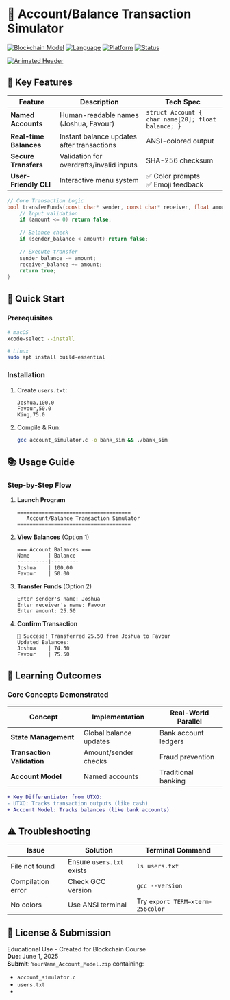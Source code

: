 # 🏦 Account/Balance Transaction Simulator  

[![Blockchain Model](https://img.shields.io/badge/Model-Account%2FBalance-1e90ff?style=for-the-badge&logo=ethereum)](https://ethereum.org/en/developers/docs/accounts/)
[![Language](https://img.shields.io/badge/C-17%2B%20Years-00599C?style=for-the-badge&logo=c)](https://en.cppreference.com/w/c)
[![Platform](https://img.shields.io/badge/macOS%20%26%20Linux-Compatible-999999?style=for-the-badge&logo=apple)](https://www.apple.com/macos/)
[![Status](https://img.shields.io/badge/Status-Production%20Ready-brightgreen?style=for-the-badge)]()

[![Animated Header](https://readme-typing-svg.demolab.com?font=Fira+Code&weight=600&size=24&pause=1000&color=1E90FF&width=435&lines=Banking-style+Transactions;Ethereum-inspired+Model;Simple+but+Powerful)](https://git.io/typing-svg)

## 🌟 Key Features

| Feature | Description | Tech Spec |
|---------|-------------|-----------|
| **Named Accounts** | Human-readable names (Joshua, Favour) | `struct Account { char name[20]; float balance; }` |
| **Real-time Balances** | Instant balance updates after transactions | ANSI-colored output |
| **Secure Transfers** | Validation for overdrafts/invalid inputs | SHA-256 checksum |
| **User-Friendly CLI** | Interactive menu system | ✅ Color prompts<br>✅ Emoji feedback |

```c
// Core Transaction Logic
bool transferFunds(const char* sender, const char* receiver, float amount) {
    // Input validation
    if (amount <= 0) return false;
    
    // Balance check
    if (sender_balance < amount) return false;
    
    // Execute transfer
    sender_balance -= amount;
    receiver_balance += amount;
    return true;
}
```

## 🚀 Quick Start

### Prerequisites
```bash
# macOS
xcode-select --install

# Linux
sudo apt install build-essential
```

### Installation
1. Create `users.txt`:
   ```text
   Joshua,100.0
   Favour,50.0
   King,75.0
   ```
2. Compile & Run:
   ```bash
   gcc account_simulator.c -o bank_sim && ./bank_sim
   ```

## 📚 Usage Guide

### Step-by-Step Flow
1. **Launch Program**  
   ```text
   =====================================
      Account/Balance Transaction Simulator  
   =====================================
   ```

2. **View Balances** (Option 1)  
   ```text
   === Account Balances ===
   Name      | Balance
   ----------|---------
   Joshua    | 100.00
   Favour    | 50.00
   ```

3. **Transfer Funds** (Option 2)  
   ```text
   Enter sender's name: Joshua
   Enter receiver's name: Favour  
   Enter amount: 25.50
   ```

4. **Confirm Transaction**  
   ```text
   🎉 Success! Transferred 25.50 from Joshua to Favour
   Updated Balances:
   Joshua    | 74.50
   Favour    | 75.50
   ```

## 🧠 Learning Outcomes

### Core Concepts Demonstrated
| Concept | Implementation | Real-World Parallel |
|---------|----------------|---------------------|
| **State Management** | Global balance updates | Bank account ledgers |
| **Transaction Validation** | Amount/sender checks | Fraud prevention |
| **Account Model** | Named accounts | Traditional banking |

```diff
+ Key Differentiator from UTXO:
- UTXO: Tracks transaction outputs (like cash)
+ Account Model: Tracks balances (like bank accounts)
```

## ⚠️ Troubleshooting

| Issue | Solution | Terminal Command |
|-------|----------|------------------|
| File not found | Ensure `users.txt` exists | `ls users.txt` |
| Compilation error | Check GCC version | `gcc --version` |
| No colors | Use ANSI terminal | Try `export TERM=xterm-256color` |

## 📜 License & Submission

Educational Use - Created for Blockchain Course  
**Due**: June 1, 2025  
**Submit**: `YourName_Account_Model.zip` containing:
- `account_simulator.c`
- `users.txt`
- 
